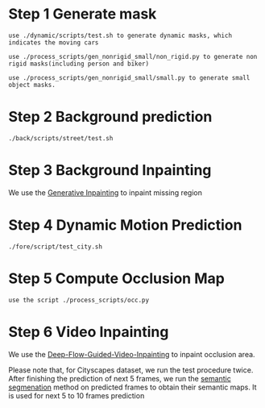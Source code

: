 # Step 1 Generate mask

```
use ./dynamic/scripts/test.sh to generate dynamic masks, which indicates the moving cars

use ./process_scripts/gen_nonrigid_small/non_rigid.py to generate non rigid masks(including person and biker)

use ./process_scripts/gen_nonrigid_small/small.py to generate small object masks.
```

# Step 2 Background prediction

```
./back/scripts/street/test.sh
```

# Step 3 Background Inpainting

We use the [Generative Inpainting](https://github.com/JiahuiYu/generative_inpainting/tree/v1.0.0) to inpaint missing region

# Step 4 Dynamic Motion Prediction

```
./fore/script/test_city.sh
```

# Step 5 Compute Occlusion Map

```
use the script ./process_scripts/occ.py

```

# Step 6 Video Inpainting

We use the [Deep-Flow-Guided-Video-Inpainting](https://github.com/nbei/Deep-Flow-Guided-Video-Inpainting) to inpaint occlusion area.


Please note that, for Cityscapes dataset, we run the test procedure twice. After finishing the prediction of next 5 frames, we run the [semantic segmenation](https://github.com/NVIDIA/semantic-segmentation) method on predicted frames to obtain their semantic maps. It is used for next 5 to 10 frames prediction
